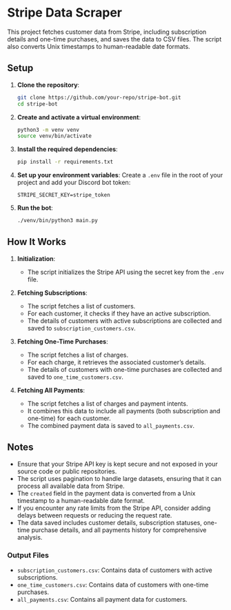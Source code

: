 # Stripe Data Scraper

This project fetches customer data from Stripe, including subscription details and one-time purchases, and saves the data to CSV files. The script also converts Unix timestamps to human-readable date formats.

## Setup

1. **Clone the repository**:
    ```bash
    git clone https://github.com/your-repo/stripe-bot.git
    cd stripe-bot
    ```

2. **Create and activate a virtual environment**:
    ```bash
    python3 -m venv venv
    source venv/bin/activate
    ```

3. **Install the required dependencies**:
    ```bash
    pip install -r requirements.txt
    ```

4. **Set up your environment variables**:
    Create a `.env` file in the root of your project and add your Discord bot token:
    ```env
    STRIPE_SECRET_KEY=stripe_token
    ```

5. **Run the bot**:
    ```bash
    ./venv/bin/python3 main.py
    ```

## How It Works

1. **Initialization**:
    - The script initializes the Stripe API using the secret key from the `.env` file.

2. **Fetching Subscriptions**:
    - The script fetches a list of customers.
    - For each customer, it checks if they have an active subscription.
    - The details of customers with active subscriptions are collected and saved to `subscription_customers.csv`.

3. **Fetching One-Time Purchases**:
    - The script fetches a list of charges.
    - For each charge, it retrieves the associated customer’s details.
    - The details of customers with one-time purchases are collected and saved to `one_time_customers.csv`.

4. **Fetching All Payments**:
    - The script fetches a list of charges and payment intents.
    - It combines this data to include all payments (both subscription and one-time) for each customer.
    - The combined payment data is saved to `all_payments.csv`.

## Notes

- Ensure that your Stripe API key is kept secure and not exposed in your source code or public repositories.
- The script uses pagination to handle large datasets, ensuring that it can process all available data from Stripe.
- The `created` field in the payment data is converted from a Unix timestamp to a human-readable date format.
- If you encounter any rate limits from the Stripe API, consider adding delays between requests or reducing the request rate.
- The data saved includes customer details, subscription statuses, one-time purchase details, and all payments history for comprehensive analysis.

### Output Files

- `subscription_customers.csv`: Contains data of customers with active subscriptions.
- `one_time_customers.csv`: Contains data of customers with one-time purchases.
- `all_payments.csv`: Contains all payment data for customers.